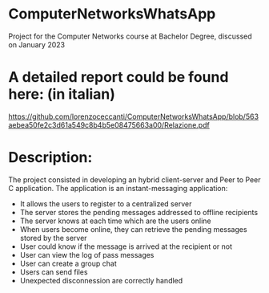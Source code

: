 # ComputerNetworksWhatsApp
Project for the Computer Networks course at Bachelor Degree, discussed on January 2023

# A detailed report could be found here: (in italian)
https://github.com/lorenzoceccanti/ComputerNetworksWhatsApp/blob/563aebea50fe2c3d61a549c8b4b5e08475663a00/Relazione.pdf

# Description:
The project consisted in developing an hybrid client-server and Peer to Peer C application.
The application is an instant-messaging application:
- It allows the users to register to a centralized server
- The server stores the pending messages addressed to offline recipients
- The server knows at each time which are the users online
- When users become online, they can retrieve the pending messages stored by the server
- User could know if the message is arrived at the recipient or not
- User can view the log of pass messages
- User can create a group chat
- Users can send files
- Unexpected disconnession are correctly handled
